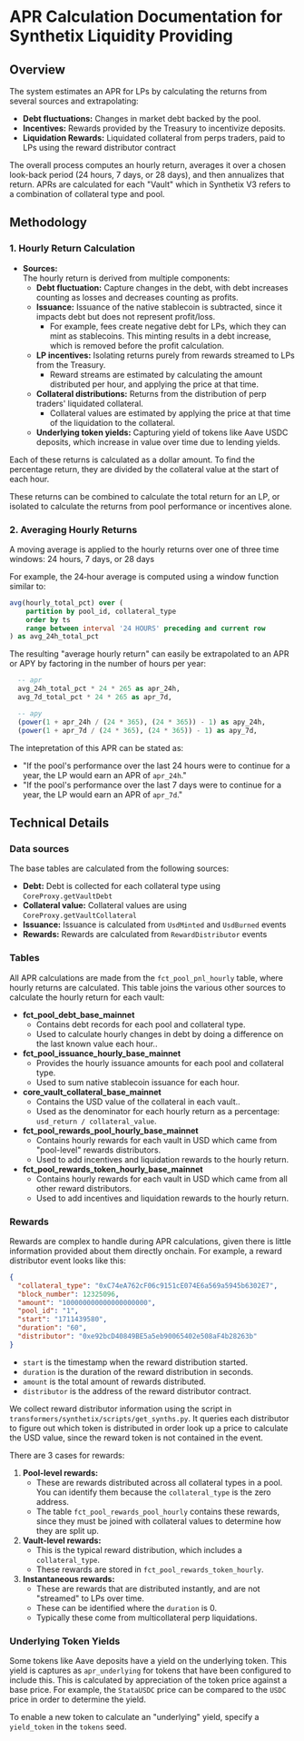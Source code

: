 # APR Calculation Documentation for Synthetix Liquidity Providing

## Overview

The system estimates an APR for LPs by calculating the returns from several sources and extrapolating:

- **Debt fluctuations:** Changes in market debt backed by the pool.
- **Incentives:** Rewards provided by the Treasury to incentivize deposits.
- **Liquidation Rewards:** Liquidated collateral from perps traders, paid to LPs using the reward distributor contract

The overall process computes an hourly return, averages it over a chosen look-back period (24 hours, 7 days, or 28 days), and then annualizes that return. APRs are calculated for each "Vault" which in Synthetix V3 refers to a combination of collateral type and pool.

## Methodology

### 1. Hourly Return Calculation

- **Sources:**  
  The hourly return is derived from multiple components:
  - **Debt fluctuation:** Capture changes in the debt, with debt increases counting as losses and decreases counting as profits.
  - **Issuance:** Issuance of the native stablecoin is subtracted, since it impacts debt but does not represent profit/loss.
    - For example, fees create negative debt for LPs, which they can mint as stablecoins. This minting results in a debt increase, which is removed before the profit calculation.
  - **LP incentives:** Isolating returns purely from rewards streamed to LPs from the Treasury.
    - Reward streams are estimated by calculating the amount distributed per hour, and applying the price at that time.
  - **Collateral distributions:** Returns from the distribution of perp traders' liquidated collateral.
    - Collateral values are estimated by applying the price at that time of the liquidation to the collateral.
  - **Underlying token yields:** Capturing yield of tokens like Aave USDC deposits, which increase in value over time due to lending yields.

Each of these returns is calculated as a dollar amount. To find the percentage return, they are divided by the collateral value at the start of each hour.

These returns can be combined to calculate the total return for an LP, or isolated to calculate the returns from pool performance or incentives alone.

### 2. Averaging Hourly Returns

A moving average is applied to the hourly returns over one of three time windows: 24 hours, 7 days, or 28 days

For example, the 24‑hour average is computed using a window function similar to:

```sql
avg(hourly_total_pct) over (
    partition by pool_id, collateral_type
    order by ts
    range between interval '24 HOURS' preceding and current row
) as avg_24h_total_pct
```

The resulting "average hourly return" can easily be extrapolated to an APR or APY by factoring in the number of hours per year:

```sql
  -- apr
  avg_24h_total_pct * 24 * 265 as apr_24h,
  avg_7d_total_pct * 24 * 265 as apr_7d,

  -- apy
  (power(1 + apr_24h / (24 * 365), (24 * 365)) - 1) as apy_24h,
  (power(1 + apr_7d / (24 * 365), (24 * 365)) - 1) as apy_7d,
```

The intepretation of this APR can be stated as:

- "If the pool's performance over the last 24 hours were to continue for a year, the LP would earn an APR of `apr_24h`."
- "If the pool's performance over the last 7 days were to continue for a year, the LP would earn an APR of `apr_7d`."

## Technical Details

### Data sources

The base tables are calculated from the following sources:

- **Debt:** Debt is collected for each collateral type using `CoreProxy.getVaultDebt`
- **Collateral value:** Collateral values are using `CoreProxy.getVaultCollateral`
- **Issuance:** Issuance is calculated from `UsdMinted` and `UsdBurned` events
- **Rewards:** Rewards are calculated from `RewardDistributor` events

### Tables

All APR calculations are made from the `fct_pool_pnl_hourly` table, where hourly returns are calculated. This table joins the various other sources to calculate the hourly return for each vault:

- **fct_pool_debt_base_mainnet**
  - Contains debt records for each pool and collateral type.
  - Used to calculate hourly changes in debt by doing a difference on the last known value each hour..
- **fct_pool_issuance_hourly_base_mainnet**
  - Provides the hourly issuance amounts for each pool and collateral type.
  - Used to sum native stablecoin issuance for each hour.
- **core_vault_collateral_base_mainnet**
  - Contains the USD value of the collateral in each vault..
  - Used as the denominator for each hourly return as a percentage: `usd_return / collateral_value`.
- **fct_pool_rewards_pool_hourly_base_mainnet**
  - Contains hourly rewards for each vault in USD which came from "pool-level" rewards distributors.
  - Used to add incentives and liquidation rewards to the hourly return.
- **fct_pool_rewards_token_hourly_base_mainnet**
  - Contains hourly rewards for each vault in USD which came from all other reward distributors.
  - Used to add incentives and liquidation rewards to the hourly return.

### Rewards

Rewards are complex to handle during APR calculations, given there is little information provided about them directly onchain. For example, a reward distributor event looks like this:

```json
{
  "collateral_type": "0xC74eA762cF06c9151cE074E6a569a5945b6302E7",
  "block_number": 12325096,
  "amount": "100000000000000000000",
  "pool_id": "1",
  "start": "1711439580",
  "duration": "60",
  "distributor": "0xe92bcD40849BE5a5eb90065402e508aF4b28263b"
}
```

- `start` is the timestamp when the reward distribution started.
- `duration` is the duration of the reward distribution in seconds.
- `amount` is the total amount of rewards distributed.
- `distributor` is the address of the reward distributor contract.

We collect reward distributor information using the script in `transformers/synthetix/scripts/get_synths.py`. It queries each distributor to figure out which token is distributed in order look up a price to calculate the USD value, since the reward token is not contained in the event.

There are 3 cases for rewards:

1. **Pool-level rewards:**
   - These are rewards distributed across all collateral types in a pool. You can identify them because the `collateral_type` is the zero address.
   - The table `fct_pool_rewards_pool_hourly` contains these rewards, since they must be joined with collateral values to determine how they are split up.
2. **Vault-level rewards:**
   - This is the typical reward distribution, which includes a `collateral_type`.
   - These rewards are stored in `fct_pool_rewards_token_hourly`.
3. **Instantaneous rewards:**
   - These are rewards that are distributed instantly, and are not "streamed" to LPs over time.
   - These can be identified where the `duration` is 0.
   - Typically these come from multicollateral perp liquidations.

### Underlying Token Yields

Some tokens like Aave deposits have a yield on the underlying token. This yield is captures as `apr_underlying` for tokens that have been configured to include this. This is calculated by appreciation of the token price against a base price. For example, the `StataUSDC` price can be compared to the `USDC` price in order to determine the yield.

To enable a new token to calculate an "underlying" yield, specify a `yield_token` in the `tokens` seed.
